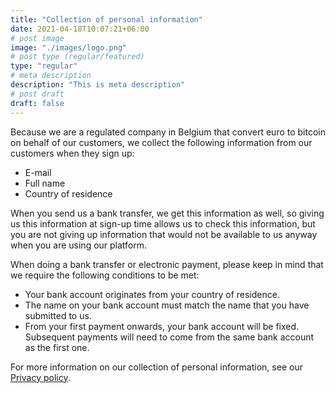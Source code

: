 ```yaml
---
title: "Collection of personal information"
date: 2021-04-18T10:07:21+06:00
# post image
image: "./images/logo.png"
# post type (regular/featured)
type: "regular"
# meta description
description: "This is meta description"
# post draft
draft: false
---
```


Because we are a regulated company in Belgium that convert euro to bitcoin on behalf of our customers, we collect the following information from our customers when they sign up:

- E-mail
- Full name
- Country of residence 

When you send us a bank transfer, we get this information as well, so giving us 
this information at sign-up time allows us to check this information, but you are
not giving up information that would not be available to us anyway when you are using our platform.

When doing a bank transfer or electronic payment, please keep in mind that we require the following conditions to be met:

- Your bank account originates from your country of residence.
- The name on your bank account must match the name that you have submitted to us.
- From your first payment onwards, your bank account will be fixed. Subsequent payments will need to come from the same bank account as the first one.

For more information on our collection of personal information, see our [Privacy policy](https://flitz.be/privacy-policy).